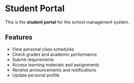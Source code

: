 #  Student Portal

This is the **student portal** for the school management system.

##  Features
- View personal class schedules
- Check grades and academic performance
- Submit requirements
- Access learning materials and assignments
- Receive announcements and notifications
- Update personal profile

